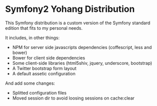 Symfony2 Yohang Distribution
============================

This Symfony distribution is a custom version of the Symfony standard edition that fits
to my personal needs.

It includes, in other things:

 * NPM for server side javascripts dependencies (coffescript, less and bower)
 * Bower for client side dependencies
 * Some client-side libraries (html5shiv, jquery, underscore, bootstrap)
 * A Twitter bootstrap form layout
 * A default assetic configuration

And add some changes:

 * Splitted configuration files
 * Moved session dir to avoid loosing sessions on cache:clear
